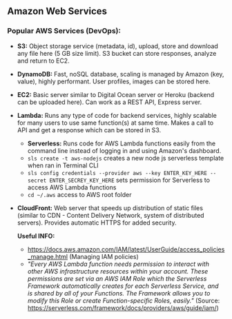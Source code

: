 ## Amazon Web Services

### Popular AWS Services (DevOps):

 - **S3:** Object storage service (metadata, id), upload, store and download any file here (5 GB size limit).  S3 bucket can store responses, analyze and return to EC2. 
 - **DynamoDB:** Fast, noSQL database, scaling is managed by Amazon (key, value), highly performant.  User profiles, images can be stored here.
 - **EC2:** Basic server similar to Digital Ocean server or Heroku (backend can be uploaded here). Can work as a REST API, Express server.
 - **Lambda:** Runs any type of code for backend services, highly scalable for many users to use same function(s) at same time.  Makes a call to API and get a response which can be stored in S3.
    - **Serverless:** Runs code for AWS Lambda functions easily from the command line instead of logging in and using Amazon's dashboard.
     - ``sls create -t aws-nodejs`` creates a new node js serverless template when ran in Terminal CLI
     - ``sls config credentials --provider aws --key ENTER_KEY_HERE --secret ENTER_SECREY_KEY_HERE`` sets permission for Serverless to access AWS Lambda functions
     - ``cd ~/.aws`` access to AWS root folder
 - **CloudFront:** Web server that speeds up distribution of static files (similar to CDN - Content Delivery Network, system of distributed servers). Provides automatic HTTPS for added security.


   **Useful INFO:**
   - https://docs.aws.amazon.com/IAM/latest/UserGuide/access_policies_manage.html (Managing IAM policies)
   - *"Every AWS Lambda function needs permission to interact with other AWS infrastructure resources within your account. These permissions are set via an AWS IAM Role which the Serverless Framework automatically creates for each Serverless Service, and is shared by all of your Functions. The Framework allows you to modify this Role or create Function-specific Roles, easily."* (Source: https://serverless.com/framework/docs/providers/aws/guide/iam/)
   
   
